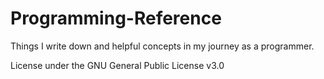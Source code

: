 # Programming-Reference
Things I write down and helpful concepts in my journey as a programmer.

License under the GNU General Public License v3.0
